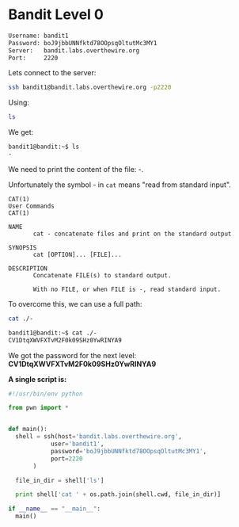 # Bandit Level 0

```bash
Username: bandit1
Password: boJ9jbbUNNfktd78OOpsqOltutMc3MY1
Server:   bandit.labs.overthewire.org
Port:     2220
```

Lets connect to the server:
```bash
ssh bandit1@bandit.labs.overthewire.org -p2220
```

Using:
```bash
ls
```

We get:
```bash
bandit1@bandit:~$ ls
-
```

We need to print the content of the file: -.

Unfortunately the symbol - in ```cat``` means "read from standard input".

```
CAT(1)                                                                                       User Commands                                                                                      CAT(1)

NAME
       cat - concatenate files and print on the standard output

SYNOPSIS
       cat [OPTION]... [FILE]...

DESCRIPTION
       Concatenate FILE(s) to standard output.

       With no FILE, or when FILE is -, read standard input.
```

To overcome this, we can use a full path:
```bash
cat ./-

bandit1@bandit:~$ cat ./-
CV1DtqXWVFXTvM2F0k09SHz0YwRINYA9
```

We got the password for the next level: **CV1DtqXWVFXTvM2F0k09SHz0YwRINYA9**

**A single script is:**
```python
#!/usr/bin/env python

from pwn import *


def main():
  shell = ssh(host='bandit.labs.overthewire.org',
            user='bandit1',
            password='boJ9jbbUNNfktd78OOpsqOltutMc3MY1',
            port=2220
       )

  file_in_dir = shell['ls']

  print shell['cat ' + os.path.join(shell.cwd, file_in_dir)]

if __name__ == "__main__":
  main()
```